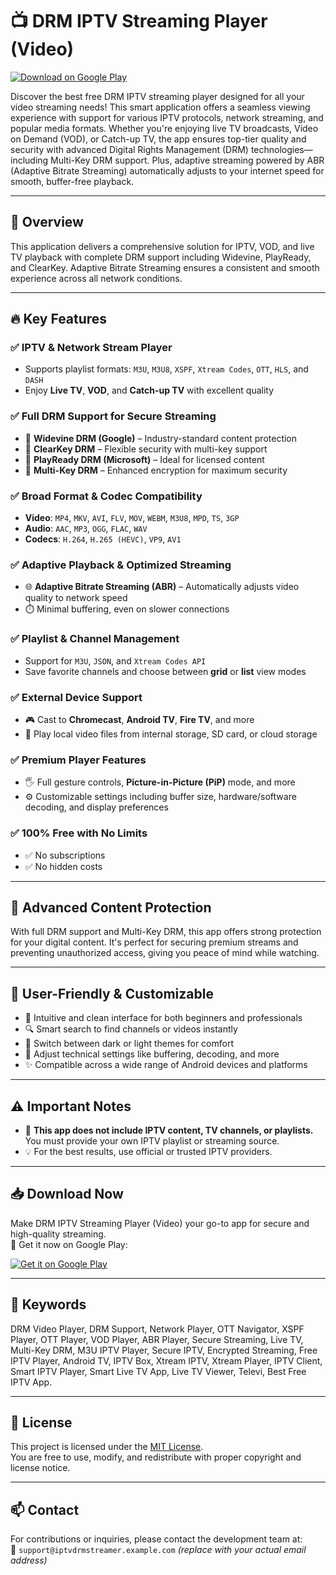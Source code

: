 # 📺 DRM IPTV Streaming Player (Video)

[![Download on Google Play](https://img.shields.io/badge/Download-Google_Play-black?style=for-the-badge&logo=google-play&logoColor=white)](https://play.google.com/store/apps/details?id=org.drm.player&pcampaignid=web_share)

Discover the best free DRM IPTV streaming player designed for all your video streaming needs! This smart application offers a seamless viewing experience with support for various IPTV protocols, network streaming, and popular media formats. Whether you're enjoying live TV broadcasts, Video on Demand (VOD), or Catch-up TV, the app ensures top-tier quality and security with advanced Digital Rights Management (DRM) technologies—including Multi-Key DRM support. Plus, adaptive streaming powered by ABR (Adaptive Bitrate Streaming) automatically adjusts to your internet speed for smooth, buffer-free playback.

---

## 🚀 Overview

This application delivers a comprehensive solution for IPTV, VOD, and live TV playback with complete DRM support including Widevine, PlayReady, and ClearKey. Adaptive Bitrate Streaming ensures a consistent and smooth experience across all network conditions.

---

## 🔥 Key Features

### ✅ IPTV & Network Stream Player
- Supports playlist formats: `M3U`, `M3U8`, `XSPF`, `Xtream Codes`, `OTT`, `HLS`, and `DASH`
- Enjoy **Live TV**, **VOD**, and **Catch-up TV** with excellent quality

### ✅ Full DRM Support for Secure Streaming
- 🔐 **Widevine DRM (Google)** – Industry-standard content protection
- 🔐 **ClearKey DRM** – Flexible security with multi-key support
- 🔐 **PlayReady DRM (Microsoft)** – Ideal for licensed content
- 🔐 **Multi-Key DRM** – Enhanced encryption for maximum security

### ✅ Broad Format & Codec Compatibility
- **Video**: `MP4`, `MKV`, `AVI`, `FLV`, `MOV`, `WEBM`, `M3U8`, `MPD`, `TS`, `3GP`
- **Audio**: `AAC`, `MP3`, `OGG`, `FLAC`, `WAV`
- **Codecs**: `H.264`, `H.265 (HEVC)`, `VP9`, `AV1`

### ✅ Adaptive Playback & Optimized Streaming
- 🌐 **Adaptive Bitrate Streaming (ABR)** – Automatically adjusts video quality to network speed
- ⏱️ Minimal buffering, even on slower connections

### ✅ Playlist & Channel Management
- Support for `M3U`, `JSON`, and `Xtream Codes API`
- Save favorite channels and choose between **grid** or **list** view modes

### ✅ External Device Support
- 🎮 Cast to **Chromecast**, **Android TV**, **Fire TV**, and more
- 📁 Play local video files from internal storage, SD card, or cloud storage

### ✅ Premium Player Features
- 🖐️ Full gesture controls, **Picture-in-Picture (PiP)** mode, and more
- ⚙️ Customizable settings including buffer size, hardware/software decoding, and display preferences

### ✅ 100% Free with No Limits
- ✅ No subscriptions
- ✅ No hidden costs

---

## 🔐 Advanced Content Protection

With full DRM support and Multi-Key DRM, this app offers strong protection for your digital content. It's perfect for securing premium streams and preventing unauthorized access, giving you peace of mind while watching.

---

## 🎯 User-Friendly & Customizable

- 🚀 Intuitive and clean interface for both beginners and professionals
- 🔍 Smart search to find channels or videos instantly
- 🎨 Switch between dark or light themes for comfort
- 🔧 Adjust technical settings like buffering, decoding, and more
- ✨ Compatible across a wide range of Android devices and platforms

---

## ⚠️ Important Notes

- 🚫 **This app does not include IPTV content, TV channels, or playlists.**  
  You must provide your own IPTV playlist or streaming source.
- 💡 For the best results, use official or trusted IPTV providers.

---

## 📥 Download Now

Make DRM IPTV Streaming Player (Video) your go-to app for secure and high-quality streaming.  
🎯 Get it now on Google Play:

[![Get it on Google Play](https://play.google.com/intl/en_us/badges/static/images/badges/en_badge_web_generic.png)](https://play.google.com/store/apps/details?id=org.drm.player&pcampaignid=web_share)

---

## 🔎 Keywords

DRM Video Player, DRM Support, Network Player, OTT Navigator, XSPF Player, OTT Player, VOD Player, ABR Player, Secure Streaming, Live TV, Multi-Key DRM, M3U IPTV Player, Secure IPTV, Encrypted Streaming, Free IPTV Player, Android TV, IPTV Box, Xtream IPTV, Xtream Player, IPTV Client, Smart IPTV Player, Smart Live TV App, Live TV Viewer, Televi, Best Free IPTV App.

---

## 📝 License

This project is licensed under the [MIT License](LICENSE).  
You are free to use, modify, and redistribute with proper copyright and license notice.

---

## 📫 Contact

For contributions or inquiries, please contact the development team at:  
📧 `support@iptvdrmstreamer.example.com` *(replace with your actual email address)*
